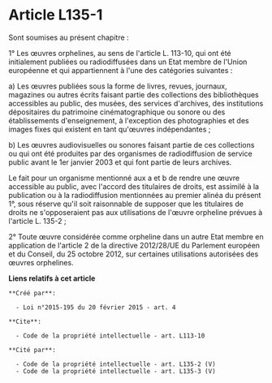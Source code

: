 # Article L135-1

Sont soumises au présent chapitre : 

1° Les œuvres orphelines, au sens de l'article L. 113-10, qui ont été initialement publiées ou radiodiffusées dans un Etat
membre de l'Union européenne et qui appartiennent à l'une des catégories suivantes : 

a) Les œuvres publiées sous la forme de livres, revues, journaux, magazines ou autres écrits faisant partie des collections
des bibliothèques accessibles au public, des musées, des services d'archives, des institutions dépositaires du patrimoine
cinématographique ou sonore ou des établissements d'enseignement, à l'exception des photographies et des images fixes qui
existent en tant qu'œuvres indépendantes ; 

b) Les œuvres audiovisuelles ou sonores faisant partie de ces collections ou qui ont été produites par des organismes de
radiodiffusion de service public avant le 1er janvier 2003 et qui font partie de leurs archives. 

Le fait pour un organisme mentionné aux a et b de rendre une œuvre accessible au public, avec l'accord des titulaires de
droits, est assimilé à la publication ou à la radiodiffusion mentionnées au premier alinéa du présent 1°, sous réserve qu'il
soit raisonnable de supposer que les titulaires de droits ne s'opposeraient pas aux utilisations de l'œuvre orpheline prévues
à l'article L. 135-2 ;

2° Toute œuvre considérée comme orpheline dans un autre Etat membre en application de l'article 2 de la directive 2012/28/UE
du Parlement européen et du Conseil, du 25 octobre 2012, sur certaines utilisations autorisées des œuvres orphelines.

**Liens relatifs à cet article**

	**Créé par**:

	  - Loi n°2015-195 du 20 février 2015 - art. 4

	**Cite**:

	  - Code de la propriété intellectuelle - art. L113-10

	**Cité par**:

	  - Code de la propriété intellectuelle - art. L135-2 (V)
	  - Code de la propriété intellectuelle - art. L135-3 (V)
